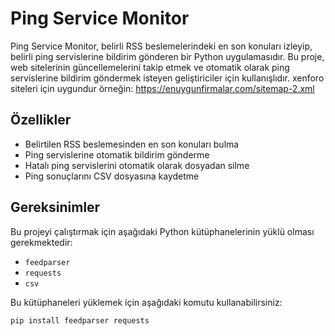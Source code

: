 # Ping Service Monitor

Ping Service Monitor, belirli RSS beslemelerindeki en son konuları izleyip, belirli ping servislerine bildirim gönderen bir Python uygulamasıdır. Bu proje, web sitelerinin güncellemelerini takip etmek ve otomatik olarak ping servislerine bildirim göndermek isteyen geliştiriciler için kullanışlıdır. xenforo siteleri için uygundur örneğin: https://enuygunfirmalar.com/sitemap-2.xml

## Özellikler

- Belirtilen RSS beslemesinden en son konuları bulma
- Ping servislerine otomatik bildirim gönderme
- Hatalı ping servislerini otomatik olarak dosyadan silme
- Ping sonuçlarını CSV dosyasına kaydetme

## Gereksinimler

Bu projeyi çalıştırmak için aşağıdaki Python kütüphanelerinin yüklü olması gerekmektedir:

- `feedparser`
- `requests`
- `csv`

Bu kütüphaneleri yüklemek için aşağıdaki komutu kullanabilirsiniz:

```bash
pip install feedparser requests
